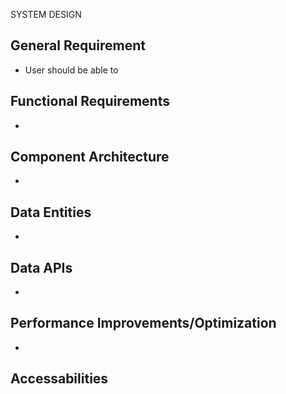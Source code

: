 SYSTEM DESIGN

## General Requirement

- User should be able to

## Functional Requirements

-

## Component Architecture

-

## Data Entities

-

## Data APIs

-

## Performance Improvements/Optimization

-

## Accessabilities
